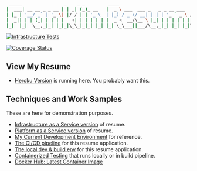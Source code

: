 ``` bash
 _____                _    _ _         ____
|  ___| __ __ _ _ __ | | _| (_)_ __   |  _ \ ___  ___ _   _ _ __ ___   ___
| |_ | '__/ _` | '_ \| |/ / | | '_ \  | |_) / _ \/ __| | | | '_ ` _ \ / _ \
|  _|| | | (_| | | | |   <| | | | | | |  _ <  __/\__ \ |_| | | | | | |  __/
|_|  |_|  \__,_|_| |_|_|\_\_|_|_| |_| |_| \_\___||___/\__,_|_| |_| |_|\___|

```
[![Infrastructure Tests](https://www.bridgecrew.cloud/badges/github/devsecfranklin/franklin-resume/general)](https://www.bridgecrew.cloud/link/badge?vcs=github&fullRepo=devsecfranklin%2Ffranklin-resume&benchmark=INFRASTRUCTURE+SECURITY)

[![Coverage Status](https://coveralls.io/repos/github/theDevilsVoice/franklin-resume/badge.svg?branch=master)](https://coveralls.io/github/theDevilsVoice/franklin-resume?branch=master)

## View My Resume

* [Heroku Version](https://franklin-resume.herokuapp.com/) is running here. You probably want this.

## Techniques and Work Samples

These are here for demonstration purposes.

* [Infrastructure as a Service version](https://devsecfranklin.github.io/franklin-resume/docs/gcloud.html) of resume.
* [Platform as a Service version](https://devsecfranklin.github.io/franklin-resume/docs/python_flask.html) of resume.
* [My Current Development Environment](https://devsecfranklin.github.io/franklin-resume/docs/dev_env.html) for reference.
* [The CI/CD pipeline](https://devsecfranklin.github.io/franklin-resume/docs/ci_cd_pipeline.html) for this resume application.
* [The local dev & build env](https://devsecfranklin.github.io/franklin-resume/docs/ci_cd_pipeline.html) for this resume application.
* [Containerized Testing](https://devsecfranklin.github.io/franklin-resume/docs/testing.html) that runs locally or in build pipeline.
* [Docker Hub: Latest Container Image](https://devsecfranklin.github.io/franklin-resume/docs/docker.html)
